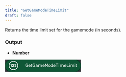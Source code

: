 ```yaml
---
title: "GetGameModeTimeLimit"
draft: false
---
```

Returns the time limit set for the gamemode (in seconds).
### Output
-   **Number**

![GetGameModeTimeLimit](https://raw.githubusercontent.com/battlefield-portal-community/Image-CDN/main/portal_blocks/GetGameModeTimeLimit.png)